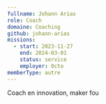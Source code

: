 ```yaml
---
fullname: Johann Arias
role: Coach
domaine: Coaching
github: johann-arias
missions:
  - start: 2023-11-27
    end: 2024-03-01
    status: service
    employer: Octo
memberType: autre
---
```


Coach en innovation, maker fou
